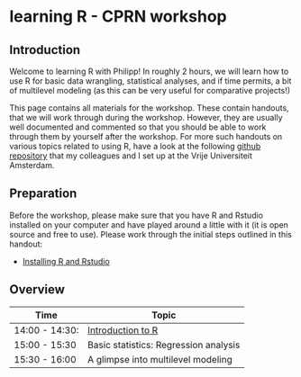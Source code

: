 # learning R - CPRN workshop

## Introduction

Welcome to learning R with Philipp! In roughly 2 hours, we will learn how to use 
R for basic data wrangling, statistical analyses, and if time permits, a bit of multilevel modeling (as this can be very useful for comparative projects!)

This page contains all materials for the workshop. These contain handouts, that we will work through during the workshop. However, they are usually well documented and commented so that you should be able to work through them by yourself after the workshop. For more such handouts on various topics related to using R, have a look at the following [github repository](https://github.com/ccs-amsterdam/r-course-material) that my colleagues and I set up at the Vrije Universiteit Amsterdam. 


## Preparation

Before the workshop, please make sure that you have R and Rstudio installed on your computer and have played around a little with it (it is open source and free to use). Please work through the initial steps outlined in this handout:

- [Installing R and Rstudio](https://github.com/masurp/learningR/blob/master/tutorials/R-basics-01.md)


## Overview


| Time | Topic |
|----- | ----------|
|14:00 - 14:30: |  [Introduction to R](https://github.com/masurp/VU_CADC/blob/main/tutorials/R_basics_introduction.md) |14:30 - 15:00: |  Data wrangling and visualization with the tidyverse |
|15:00 - 15:30 | Basic statistics: Regression analysis |
|15:30 - 16:00 | A glimpse into multilevel modeling |




